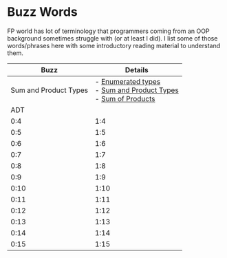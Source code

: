 # Buzz Words
FP world has lot of terminology that programmers coming from an OOP background sometimes struggle with (or at least I did). I list some of those words/phrases here with some introductory reading material to understand them.

| Buzz | Details |
| -- | -- |
| Sum and Product Types | - [Enumerated types](https://gleichmann.wordpress.com/2011/01/30/functional-scala-algebraic-datatypes-enumerated-types/) <br/> - [Sum and Product Types](https://gleichmann.wordpress.com/2011/02/05/functional-scala-algebraic-datatypes-sum-and-product-types/) <br/> - [Sum of Products](https://gleichmann.wordpress.com/2011/02/08/functional-scala-algebraic-datatypes-sum-of-products-types/) |
| ADT |  |
| 0:4 | 1:4 |
| 0:5 | 1:5 |
| 0:6 | 1:6 |
| 0:7 | 1:7 |
| 0:8 | 1:8 |
| 0:9 | 1:9 |
| 0:10 | 1:10 |
| 0:11 | 1:11 |
| 0:12 | 1:12 |
| 0:13 | 1:13 |
| 0:14 | 1:14 |
| 0:15 | 1:15 |
